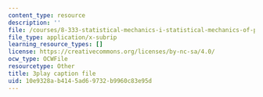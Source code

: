 ```yaml
---
content_type: resource
description: ''
file: /courses/8-333-statistical-mechanics-i-statistical-mechanics-of-particles-fall-2013/10e9328ab4145ad69732b9960c83e95d_34lmLIYpkYQ.vtt
file_type: application/x-subrip
learning_resource_types: []
license: https://creativecommons.org/licenses/by-nc-sa/4.0/
ocw_type: OCWFile
resourcetype: Other
title: 3play caption file
uid: 10e9328a-b414-5ad6-9732-b9960c83e95d
---
```

